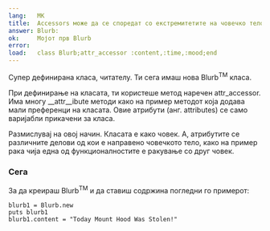 ```yaml
---
lang:   МК
title:  Accessors може да се споредат со екстремитетите на човечко тело
answer: Blurb:
ok:     Мојот прв Blurb
error:  
load:   class Blurb;attr_accessor :content,:time,:mood;end
---
```


Супер дефинирана класа, читателу. Ти сега имаш нова Blurb<sup>TM</sup> класа.

При дефинирање на класата, ти користеше метод наречен attr\_accessor.
Има многу __attr__ibute методи како на пример методот која додава мали преференци на класата.
Овие атрибути (анг. attributes) се само варијабли прикачени за класа.

Размислувај на овој начин. Класата е како човек. А, атрибутите се различните делови
од кои е направено човечкото тело, како на пример рака чија една од функционалностите е 
ракување со друг човек.

### Сега
За да креираш Blurb<sup>TM</sup> и да ставиш содржина погледни го примерот:

    blurb1 = Blurb.new
    puts blurb1
    blurb1.content = "Today Mount Hood Was Stolen!"
